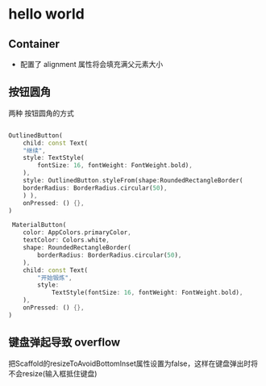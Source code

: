 # hello world

## Container

-   配置了 alignment 属性将会填充满父元素大小

## 按钮圆角

两种 按钮圆角的方式

```dart

OutlinedButton(
    child: const Text(
    "继续",
    style: TextStyle(
        fontSize: 16, fontWeight: FontWeight.bold),
    ),
    style: OutlinedButton.styleFrom(shape:RoundedRectangleBorder(
    borderRadius: BorderRadius.circular(50),
    ) ),
    onPressed: () {},
)

 MaterialButton(
    color: AppColors.primaryColor,
    textColor: Colors.white,
    shape: RoundedRectangleBorder(
        borderRadius: BorderRadius.circular(50),
    ),
    child: const Text(
        "开始锻炼",
        style:
            TextStyle(fontSize: 16, fontWeight: FontWeight.bold),
    ),
    onPressed: () {},
)
```


## 键盘弹起导致 overflow 

把Scaffold的resizeToAvoidBottomInset属性设置为false，这样在键盘弹出时将不会resize(输入框抵住键盘)